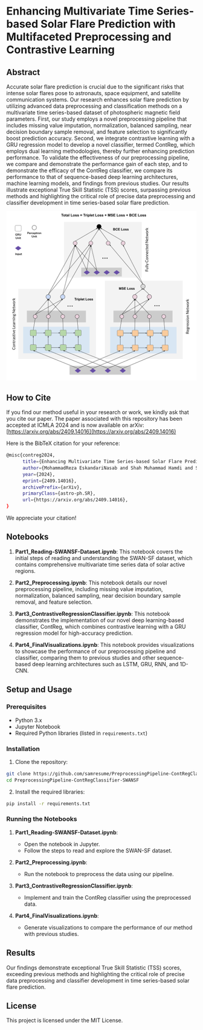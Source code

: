
# Enhancing Multivariate Time Series-based Solar Flare Prediction with Multifaceted Preprocessing and Contrastive Learning

## Abstract
Accurate solar flare prediction is crucial due to the significant risks that intense solar flares pose to astronauts, space equipment, and satellite communication systems. Our research enhances solar flare prediction by utilizing advanced data preprocessing and classification methods on a multivariate time series-based dataset of photospheric magnetic field parameters. First, our study employs a novel preprocessing pipeline that includes missing value imputation, normalization, balanced sampling, near decision boundary sample removal, and feature selection to significantly boost prediction accuracy. Second, we integrate contrastive learning with a GRU regression model to develop a novel classifier, termed ContReg, which employs dual learning methodologies, thereby further enhancing prediction performance. To validate the effectiveness of our preprocessing pipeline, we compare and demonstrate the performance gain of each step, and to demonstrate the efficacy of the ContReg classifier, we compare its performance to that of sequence-based deep learning architectures, machine learning models, and findings from previous studies. Our results illustrate exceptional True Skill Statistic (TSS) scores, surpassing previous methods and highlighting the critical role of precise data preprocessing and classifier development in time series-based solar flare prediction.

<img src="contreg.svg" width="600" alt="ContReg Architecture" title="ContReg Architecture">

## How to Cite

If you find our method useful in your research or work, we kindly ask that you cite our paper. The paper associated with this repository has been accepted at ICMLA 2024 and is now available on arXiv:
[https://arxiv.org/abs/2409.14016](https://arxiv.org/abs/2409.14016)

Here is the BibTeX citation for your reference:

```bash
@misc{contreg2024,
      title={Enhancing Multivariate Time Series-based Solar Flare Prediction with Multifaceted Preprocessing and Contrastive Learning}, 
      author={MohammadReza EskandariNasab and Shah Muhammad Hamdi and Soukaina Filali Boubrahimi},
      year={2024},
      eprint={2409.14016},
      archivePrefix={arXiv},
      primaryClass={astro-ph.SR},
      url={https://arxiv.org/abs/2409.14016}, 
}
```

We appreciate your citation!


## Notebooks

1. **Part1_Reading-SWANSF-Dataset.ipynb**: This notebook covers the initial steps of reading and understanding the SWAN-SF dataset, which contains comprehensive multivariate time series data of solar active regions.

2. **Part2_Preprocessing.ipynb**: This notebook details our novel preprocessing pipeline, including missing value imputation, normalization, balanced sampling, near decision boundary sample removal, and feature selection.

3. **Part3_ContrastiveRegressionClassifier.ipynb**: This notebook demonstrates the implementation of our novel deep learning-based classifier, ContReg, which combines contrastive learning with a GRU regression model for high-accuracy prediction.

4. **Part4_FinalVisualizations.ipynb**: This notebook provides visualizations to showcase the performance of our preprocessing pipeline and classifier, comparing them to previous studies and other sequence-based deep learning architectures such as LSTM, GRU, RNN, and 1D-CNN.

## Setup and Usage

### Prerequisites

- Python 3.x
- Jupyter Notebook
- Required Python libraries (listed in `requirements.txt`)

### Installation

1. Clone the repository:

```bash
git clone https://github.com/samresume/PreprocessingPipeline-ContRegClassifier-SWANSF.git
cd PreprocessingPipeline-ContRegClassifier-SWANSF
```

2. Install the required libraries:

```bash
pip install -r requirements.txt
```

### Running the Notebooks

1. **Part1_Reading-SWANSF-Dataset.ipynb**:
   - Open the notebook in Jupyter.
   - Follow the steps to read and explore the SWAN-SF dataset.

2. **Part2_Preprocessing.ipynb**:
   - Run the notebook to preprocess the data using our pipeline.

3. **Part3_ContrastiveRegressionClassifier.ipynb**:
   - Implement and train the ContReg classifier using the preprocessed data.

4. **Part4_FinalVisualizations.ipynb**:
   - Generate visualizations to compare the performance of our method with previous studies.

## Results

Our findings demonstrate exceptional True Skill Statistic (TSS) scores, exceeding previous methods and highlighting the critical role of precise data preprocessing and classifier development in time series-based solar flare prediction.

## License

This project is licensed under the MIT License.

